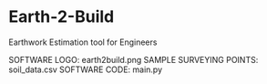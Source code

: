# Earth-2-Build
Earthwork Estimation tool for Engineers

SOFTWARE LOGO: earth2build.png
SAMPLE SURVEYING POINTS: soil_data.csv
SOFTWARE CODE: main.py